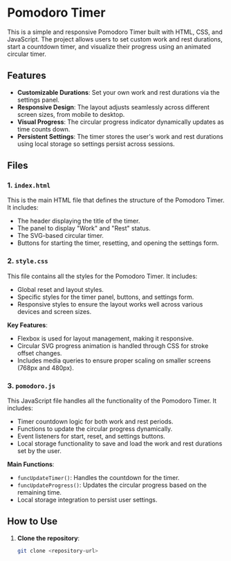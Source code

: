 # Pomodoro Timer

This is a simple and responsive Pomodoro Timer built with HTML, CSS, and JavaScript. The project allows users to set custom work and rest durations, start a countdown timer, and visualize their progress using an animated circular timer.

## Features
- **Customizable Durations**: Set your own work and rest durations via the settings panel.
- **Responsive Design**: The layout adjusts seamlessly across different screen sizes, from mobile to desktop.
- **Visual Progress**: The circular progress indicator dynamically updates as time counts down.
- **Persistent Settings**: The timer stores the user's work and rest durations using local storage so settings persist across sessions.

## Files

### 1. `index.html`
This is the main HTML file that defines the structure of the Pomodoro Timer. It includes:
- The header displaying the title of the timer.
- The panel to display "Work" and "Rest" status.
- The SVG-based circular timer.
- Buttons for starting the timer, resetting, and opening the settings form.

### 2. `style.css`
This file contains all the styles for the Pomodoro Timer. It includes:
- Global reset and layout styles.
- Specific styles for the timer panel, buttons, and settings form.
- Responsive styles to ensure the layout works well across various devices and screen sizes.
  
**Key Features**:
- Flexbox is used for layout management, making it responsive.
- Circular SVG progress animation is handled through CSS for stroke offset changes.
- Includes media queries to ensure proper scaling on smaller screens (768px and 480px).

### 3. `pomodoro.js`
This JavaScript file handles all the functionality of the Pomodoro Timer. It includes:
- Timer countdown logic for both work and rest periods.
- Functions to update the circular progress dynamically.
- Event listeners for start, reset, and settings buttons.
- Local storage functionality to save and load the work and rest durations set by the user.

**Main Functions**:
- `funcUpdateTimer()`: Handles the countdown for the timer.
- `funcUpdateProgress()`: Updates the circular progress based on the remaining time.
- Local storage integration to persist user settings.

## How to Use

1. **Clone the repository**:
   ```bash
   git clone <repository-url>
